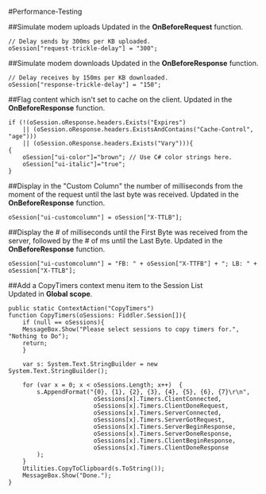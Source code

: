 <!-- http://www.fiddler2.com/Fiddler/dev/ScriptSamples.asp -->

#Performance-Testing

##Simulate modem uploads
Updated in the **OnBeforeRequest** function.

	// Delay sends by 300ms per KB uploaded.
	oSession["request-trickle-delay"] = "300";	
	
##Simulate modem downloads
Updated in the **OnBeforeResponse** function.

	// Delay receives by 150ms per KB downloaded.
	oSession["response-trickle-delay"] = "150";	

##Flag content which isn't set to cache on the client.
Updated in the **OnBeforeResponse** function.

	if (!(oSession.oResponse.headers.Exists("Expires") 
		|| (oSession.oResponse.headers.ExistsAndContains("Cache-Control", "age")))
		|| (oSession.oResponse.headers.Exists("Vary"))){
	{
		oSession["ui-color"]="brown"; // Use C# color strings here.
		oSession["ui-italic"]="true"; 
	}	
	
##Display in the "Custom Column" the number of milliseconds from the moment of the request until the last byte was received.
Updated in the **OnBeforeResponse** function.

	oSession["ui-customcolumn"] = oSession["X-TTLB"];

##Display the # of milliseconds until the First Byte was received from the server, followed by the # of ms until the Last Byte.	
Updated in the **OnBeforeResponse** function.

	oSession["ui-customcolumn"] = "FB: " + oSession["X-TTFB"] + "; LB: " + oSession["X-TTLB"];

##Add a CopyTimers context menu item to the Session List	
Updated in **Global scope**.

	public static ContextAction("CopyTimers")
	function CopyTimers(oSessions: Fiddler.Session[]){
		if (null == oSessions){
		MessageBox.Show("Please select sessions to copy timers for.", "Nothing to Do");
		return;
		}

		var s: System.Text.StringBuilder = new System.Text.StringBuilder();

		for (var x = 0; x < oSessions.Length; x++)  {
			s.AppendFormat("{0}, {1}, {2}, {3}, {4}, {5}, {6}, {7}\r\n",
							oSessions[x].Timers.ClientConnected,
							oSessions[x].Timers.ClientDoneRequest,
							oSessions[x].Timers.ServerConnected,
							oSessions[x].Timers.ServerGotRequest,
							oSessions[x].Timers.ServerBeginResponse,
							oSessions[x].Timers.ServerDoneResponse,
							oSessions[x].Timers.ClientBeginResponse,
							oSessions[x].Timers.ClientDoneResponse
			);
		}
		Utilities.CopyToClipboard(s.ToString());
		MessageBox.Show("Done.");
	}

